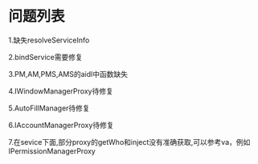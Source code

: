 # 问题列表

1.缺失resolveServiceInfo

2.bindService需要修复

3.PM,AM,PMS,AMS的aidl中函数缺失

4.IWindowManagerProxy待修复

5.AutoFillManager待修复

6.IAccountManagerProxy待修复

7.在sevice下面,部分proxy的getWho和inject没有准确获取,可以参考va，例如IPermissionManagerProxy